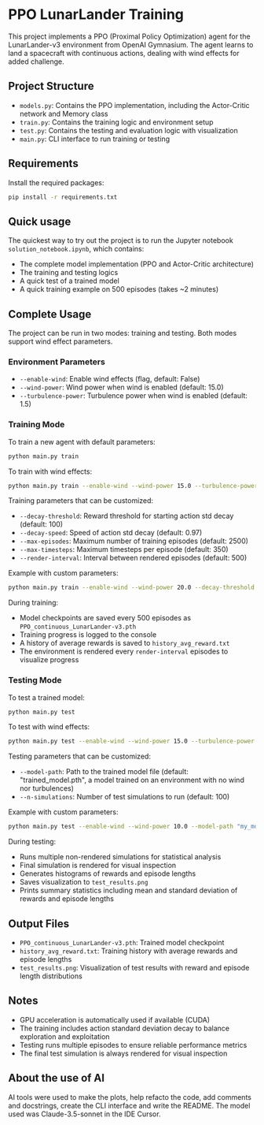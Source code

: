 # PPO LunarLander Training

This project implements a PPO (Proximal Policy Optimization) agent for the LunarLander-v3 environment from OpenAI Gymnasium. The agent learns to land a spacecraft with continuous actions, dealing with wind effects for added challenge.

## Project Structure

- `models.py`: Contains the PPO implementation, including the Actor-Critic network and Memory class
- `train.py`: Contains the training logic and environment setup
- `test.py`: Contains the testing and evaluation logic with visualization
- `main.py`: CLI interface to run training or testing

## Requirements

Install the required packages:

```bash
pip install -r requirements.txt
```

## Quick usage

The quickest way to try out the project is to run the Jupyter notebook `solution_notebook.ipynb`, which contains:
- The complete model implementation (PPO and Actor-Critic architecture)
- The training and testing logics
- A quick test of a trained model
- A quick training example on 500 episodes (takes ~2 minutes)

## Complete Usage

The project can be run in two modes: training and testing. Both modes support wind effect parameters.

### Environment Parameters

- `--enable-wind`: Enable wind effects (flag, default: False)
- `--wind-power`: Wind power when wind is enabled (default: 15.0)
- `--turbulence-power`: Turbulence power when wind is enabled (default: 1.5)

### Training Mode

To train a new agent with default parameters:

```bash
python main.py train
```

To train with wind effects:

```bash
python main.py train --enable-wind --wind-power 15.0 --turbulence-power 1.5
```

Training parameters that can be customized:
- `--decay-threshold`: Reward threshold for starting action std decay (default: 100)
- `--decay-speed`: Speed of action std decay (default: 0.97)
- `--max-episodes`: Maximum number of training episodes (default: 2500)
- `--max-timesteps`: Maximum timesteps per episode (default: 350)
- `--render-interval`: Interval between rendered episodes (default: 500)

Example with custom parameters:

```bash
python main.py train --enable-wind --wind-power 20.0 --decay-threshold 150 --max-episodes 3000
```

During training:
- Model checkpoints are saved every 500 episodes as `PPO_continuous_LunarLander-v3.pth`
- Training progress is logged to the console
- A history of average rewards is saved to `history_avg_reward.txt`
- The environment is rendered every `render-interval` episodes to visualize progress

### Testing Mode

To test a trained model:

```bash
python main.py test
```

To test with wind effects:

```bash
python main.py test --enable-wind --wind-power 15.0 --turbulence-power 1.5
```

Testing parameters that can be customized:
- `--model-path`: Path to the trained model file (default: "trained_model.pth", a model trained on an environment with no wind nor turbulences)
- `--n-simulations`: Number of test simulations to run (default: 100)

Example with custom parameters:

```bash
python main.py test --enable-wind --wind-power 10.0 --model-path "my_model.pth" --n-simulations 50
```

During testing:
- Runs multiple non-rendered simulations for statistical analysis
- Final simulation is rendered for visual inspection
- Generates histograms of rewards and episode lengths
- Saves visualization to `test_results.png`
- Prints summary statistics including mean and standard deviation of rewards and episode lengths

## Output Files

- `PPO_continuous_LunarLander-v3.pth`: Trained model checkpoint
- `history_avg_reward.txt`: Training history with average rewards and episode lengths
- `test_results.png`: Visualization of test results with reward and episode length distributions

## Notes

- GPU acceleration is automatically used if available (CUDA)
- The training includes action standard deviation decay to balance exploration and exploitation
- Testing runs multiple episodes to ensure reliable performance metrics
- The final test simulation is always rendered for visual inspection

## About the use of AI
AI tools were used to make the plots, help refacto the code, add comments and docstrings, create the CLI interface and write the README. The model used was Claude-3.5-sonnet in the IDE Cursor.
